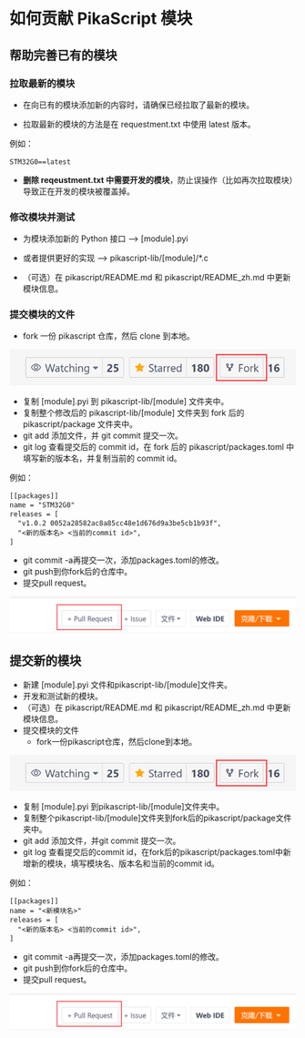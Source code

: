 # 如何贡献 PikaScript 模块
## 帮助完善已有的模块


### 拉取最新的模块

- 在向已有的模块添加新的内容时，请确保已经拉取了最新的模块。

- 拉取最新的模块的方法是在 requestment.txt 中使用 latest 版本。

例如：
```
STM32G0==latest
```

- **删除 reqeustment.txt 中需要开发的模块**，防止误操作（比如再次拉取模块）导致正在开发的模块被覆盖掉。
### 修改模块并测试

- 为模块添加新的 Python 接口 --> [module].pyi
- 或者提供更好的实现 --> pikascript-lib/[module]/*.c

- （可选）在 pikascript/README.md 和 pikascript/README_zh.md 中更新模块信息。

### 提交模块的文件
   - fork 一份 pikascript 仓库，然后 clone 到本地。

![](../assets/1638664526181-09b00c29-fc72-429a-bb99-3f009eae141e.png)

   - 复制 [module].pyi 到 pikascript-lib/[module] 文件夹中。
   - 复制整个修改后的 pikascript-lib/[module] 文件夹到 fork 后的 pikascript/package 文件夹中。
   - git add 添加文件，并 git commit 提交一次。
   - git log 查看提交后的 commit id，在 fork 后的 pikascript/packages.toml 中填写新的版本名，并复制当前的 commit id。

例如：

```
[[packages]]
name = "STM32G0"
releases = [
  "v1.0.2 0052a28582ac8a85cc48e1d676d9a3be5cb1b93f",
  "<新的版本名> <当前的commit id>",
]
```

   - git commit -a再提交一次，添加packages.toml的修改。
   - git push到你fork后的仓库中。
   - 提交pull request。

![](../assets/1638664500423-e4ad59fa-e476-48f0-b7ec-89f98eb70e6c.png)
## 提交新的模块

- 新建 [module].pyi 文件和pikascript-lib/[module]文件夹。
- 开发和测试新的模块。
- （可选）在 pikascript/README.md 和 pikascript/README_zh.md 中更新模块信息。
- 提交模块的文件
   - fork一份pikascript仓库，然后clone到本地。

![](../assets/1638664526181-09b00c29-fc72-429a-bb99-3f009eae141e.png)

   - 复制 [module].pyi 到pikascript-lib/[module]文件夹中。
   - 复制整个pikascript-lib/[module]文件夹到fork后的pikascript/package文件夹中。
   - git add 添加文件，并git commit 提交一次。
   - git log 查看提交后的commit id，在fork后的pikascript/packages.toml中新增新的模块，填写模块名、版本名和当前的commit id。

例如：

```
[[packages]]
name = "<新模块名>"
releases = [
  "<新的版本名> <当前的commit id>",
]
```

   - git commit -a再提交一次，添加packages.toml的修改。
   - git push到你fork后的仓库中。
   - 提交pull request。

![](../assets/1638664500423-e4ad59fa-e476-48f0-b7ec-89f98eb70e6c.png)
